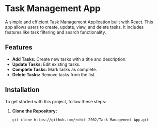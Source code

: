 # Task Management App

A simple and efficient Task Management Application built with React. This app allows users to create, update, view, and delete tasks. It includes features like task filtering and search functionality.

## Features

- **Add Tasks:** Create new tasks with a title and description.
- **Update Tasks:** Edit existing tasks.
- **Complete Tasks:** Mark tasks as complete.
- **Delete Tasks:** Remove tasks from the list.


## Installation

To get started with this project, follow these steps:

1. **Clone the Repository:**

   ```bash
   git clone https://github.com/rohit-2002/Task-Management-App.git

